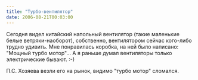 ```yaml
---
title: "Турбо-вентилятор"
date: 2006-08-21T00:03:00
---
```


Сегодня видел китайский напольный вентилятор (такие маленькие белые ветряки-наоборот), собственно, вентилятором сейчас кого-либо трудно удивить. Мне понравилась коробка, на ней было написано: "Мощный турбо мотор"... А я раньше думал вентиляторы только электрические бывают. :-)

П.С. Хозяева везли его на рынок, видимо "турбо мотор" сломался.
